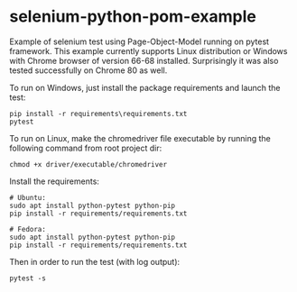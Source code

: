 # selenium-python-pom-example

Example of selenium test using Page-Object-Model running on pytest framework.
This example currently supports Linux distribution or Windows with Chrome browser of version 66-68 installed.
Surprisingly it was also tested successfully on Chrome 80 as well.

To run on Windows, just install the package requirements and launch the test:
```
pip install -r requirements\requirements.txt
pytest
``` 

To run on Linux, make the chromedriver file executable by running the following command from root project dir:
```
chmod +x driver/executable/chromedriver
```

Install the requirements:
```
# Ubuntu:
sudo apt install python-pytest python-pip
pip install -r requirements/requirements.txt

# Fedora:
sudo apt install python-pytest python-pip
pip install -r requirements/requirements.txt
```

Then in order to run the test (with log output):
```
pytest -s
```
